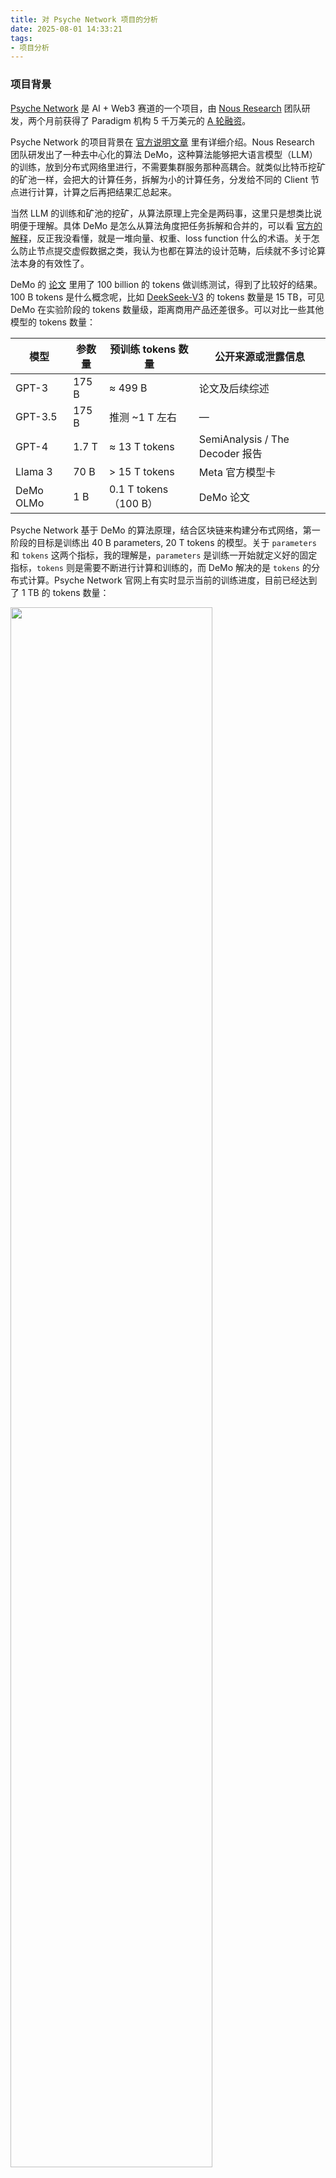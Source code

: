 ```yaml
---
title: 对 Psyche Network 项目的分析
date: 2025-08-01 14:33:21
tags:
- 项目分析
---
```


### 项目背景

[Psyche Network](https://psyche.network/runs) 是 AI + Web3 赛道的一个项目，由 [Nous Research](https://nousresearch.com/) 团队研发，两个月前获得了 Paradigm 机构 5 千万美元的 [A 轮融资](https://cointelegraph.com/news/nous-research-raises-50m-paradigm-decentralized-ai-solana)。

Psyche Network 的项目背景在 [官方说明文章](https://nousresearch.com/nous-psyche/) 里有详细介绍。Nous Research 团队研发出了一种去中心化的算法 DeMo，这种算法能够把大语言模型（LLM）的训练，放到分布式网络里进行，不需要集群服务那种高耦合。就类似比特币挖矿的矿池一样，会把大的计算任务，拆解为小的计算任务，分发给不同的 Client 节点进行计算，计算之后再把结果汇总起来。

当然 LLM 的训练和矿池的挖矿，从算法原理上完全是两码事，这里只是想类比说明便于理解。具体 DeMo 是怎么从算法角度把任务拆解和合并的，可以看 [官方的解释](https://blog.lambdaclass.com/introducing-demo-decoupled-momentum-optimization-for-efficient-distributed-llm-training/)，反正我没看懂，就是一堆向量、权重、loss function 什么的术语。关于怎么防止节点提交虚假数据之类，我认为也都在算法的设计范畴，后续就不多讨论算法本身的有效性了。

DeMo 的 [论文](https://arxiv.org/pdf/2411.19870) 里用了 100 billion 的 tokens 做训练测试，得到了比较好的结果。100 B tokens 是什么概念呢，比如 [DeekSeek-V3](https://github.com/deepseek-ai/DeepSeek-V3?tab=readme-ov-file#4-evaluation-results) 的 tokens 数量是 15 TB，可见 DeMo 在实验阶段的 tokens 数量级，距离商用产品还差很多。可以对比一些其他模型的 tokens 数量：

| 模型 | 参数量| 预训练 tokens 数量 | 公开来源或泄露信息 |
|------|----------------------|--------------------|--------------------|
| GPT-3 | 175 B | ≈ 499 B| 论文及后续综述 |
| GPT-3.5| 175 B |推测 ~1 T 左右| — |
| GPT-4 | 1.7 T| ≈ 13 T tokens | SemiAnalysis / The Decoder 报告 |
| Llama 3| 70 B | > 15 T tokens | Meta 官方模型卡 |
| DeMo OLMo| 1 B | 0.1 T tokens（100 B） | DeMo 论文 |

Psyche Network 基于 DeMo 的算法原理，结合区块链来构建分布式网络，第一阶段的目标是训练出 40 B parameters, 20 T tokens 的模型。关于 `parameters` 和 `tokens` 这两个指标，我的理解是，`parameters` 是训练一开始就定义好的固定指标，`tokens` 则是需要不断进行计算和训练的，而 DeMo 解决的是 `tokens` 的分布式计算。Psyche Network 官网上有实时显示当前的训练进度，目前已经达到了 1 TB 的 tokens 数量：

<img src="1.png" width="80%">

这个模型训练完，也许可以接近 GPT-3 的水平。对比来看虽然 tokens 数量比 GPT-3 多，但是 parameters 比 GPT-3 少，所以最终效果应该不如 GPT-3。

### 项目结构

Psyche Network 的 [文档](https://docs.psyche.network/explain/index.html) 里有介绍整体的项目结构，比较好理解，有一个中心化的 Coordinator 负责创建训练任务，其余的 Client 负责接收任务、提交任务结果。在没有区块链的场景下，Coordinator 与 Client 之间的通信是通过直接的 TCP 连接完成的。而有了区块链之后，Coordinator 和 Client 之间就是通过区块链来传递消息了。

<img src="2.png" width="40%">

Psyche Network 的 [代码仓库](https://github.com/PsycheFoundation/psyche/tree/main/architectures) 里同时保留了 `centralized` 和 `decentralized` 两个版本的代码架构，这其实不太是好事，因为说明这个项目原本可以中心化运行，只是现在在做一些去中心化改造。这样的项目去中心化程度肯定是有限的。

而所谓去中心化版本的部分，Psyche Network 选择了 Solana 来作为运行智能合约的区块链平台，这也许和 Psyche Network 原本的项目就是用 Rust 语言有关。

代码仓库的 decentralized 目录下，有一些 Solana 的合约代码，这些 Solana 合约承担起了创建训练任务、计算每个 Client 节点的奖励、分发奖励的功能。

Psyche Network 目前只是测试网阶段，链上交易也都是在 Solana 的 Devnet 上进行，可以直接看合约文件里的 `declare_id!()` 语句，里面写的就是合约地址，比如 coordinator 的合约地址是 `HR8RN2TP9E9zsi2kjhvPbirJWA1R6L6ruf4xNNGpjU5Y`，能在 [区块链浏览器](https://solscan.io/account/HR8RN2TP9E9zsi2kjhvPbirJWA1R6L6ruf4xNNGpjU5Y?cluster=devnet) 上看到频繁的交易记录。

至于奖励的计算，因为有 Coordinator 这个中心化角色的存在，所以事情比较简单，Coordinator 在收到 Client 地任务结果后进行验证，如果没问题，则发起一笔链上交易，给 Client 记分。具体代码是 [这两行](https://github.com/PsycheFoundation/psyche/blob/main/architectures/decentralized/solana-coordinator/programs/solana-coordinator/src/instance_state.rs#L146-L149)：

<img src="3.png" width="80%">

每个 Client 的分数都记录在合约里，Client 想领取奖励，就自己到 treasurer 合约上 claim，treasurer 会根据分数和汇率计算并转账代币。

那么 treasurer 分发的奖励是哪个代币呢？具体代币是 Coordinator 在创建任务的时候 [指定的](https://github.com/PsycheFoundation/psyche/blob/main/architectures/decentralized/solana-treasurer/programs/solana-treasurer/src/logic/run_create.rs#L34)，只要是标准的 SPL 代币都可以。

<img src="4.png" width="70%">

所以整体来看，Psyche Network 是利用 Solana 区块链来记录任务 Meta 信息、计算任务奖励、分发奖励等。只要 Client 的加入是 permissonless 的，Psyche Network 就确实达到了和宣传一样的效果，让 LLM 模型训练的算力去中心化。

而代币的分发和奖励虽然是区块链项目的常规操作，但是至少附加了公开透明等特性，而且不出意外的话，Psyche Network 最终会走到发币的一步，到时候任务奖励可能全用 Psyche Network 自己的代币进行，或者演变为 LLM 训练的任务平台，任何第三方都可以创建任务和分发奖励之类，像 Eigne Layer 那样。



